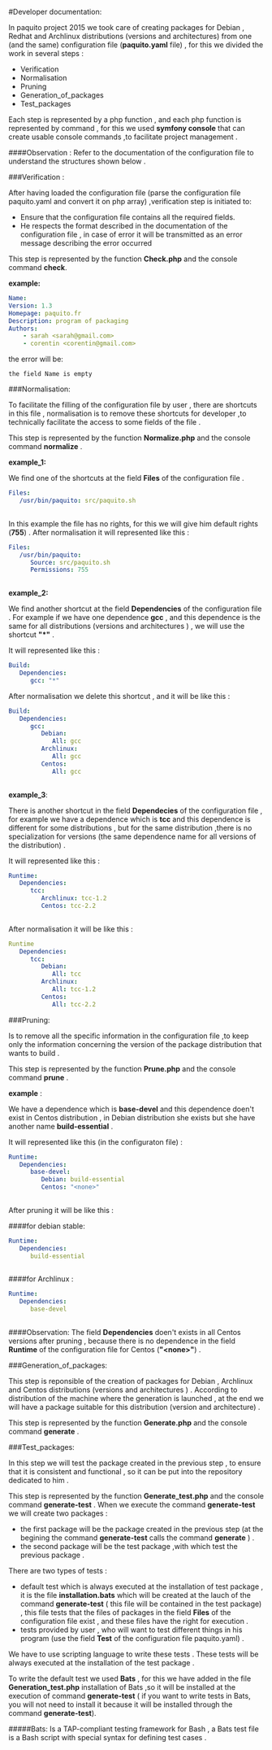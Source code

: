 #Developer documentation:

In paquito project 2015 we took care of creating packages for Debian , Redhat and Archlinux  distributions (versions and architectures) from one (and the same) configuration file (**paquito.yaml** file) , for this  we divided the work in several steps :


* Verification
* Normalisation
* Pruning 
* Generation_of_packages
* Test_packages

Each step is represented by a php function , and each php function is represented by command , for this we used **symfony console** that can create usable console commands ,to facilitate project management .

####Observation :
Refer to the documentation of the configuration file to understand the structures shown below .

###Verification : 

After having loaded the configuration file (parse the configuration file paquito.yaml and convert it on php array) ,verification step is initiated to:
* Ensure that the configuration file contains all the required fields.
* He respects the format described in the documentation of the configuration file , in case of error it will be transmitted as an error message describing the error occurred

This step is represented by the function **Check.php** and the console command **check**.

**example:**

```yaml
Name:
Version: 1.3
Homepage: paquito.fr
Description: program of packaging
Authors:
    - sarah <sarah@gmail.com>
    - corentin <corentin@gmail.com> 

```
the error will be:

``` the field Name is empty ```

###Normalisation:

To facilitate the filling of  the configuration file by user , there are shortcuts in this file , normalisation is to remove these shortcuts for developer ,to technically facilitate the access to some fields of the file .

This step is represented by the function **Normalize.php** and the console command **normalize** .

**example_1:**

We find one of the shortcuts at the field **Files** of the configuration file .

```yaml
Files:
   /usr/bin/paquito: src/paquito.sh
   
```
In this example the file has no rights, for this we will give him default rights (**755**) .
After normalisation it will represented like this :

```yaml
Files:
   /usr/bin/paquito:
      Source: src/paquito.sh
      Permissions: 755
      
```
**example_2:**

We find another shortcut at the field **Dependencies** of the configuration file .
For example if we have one dependence  **gcc** , and this dependence is the same for all distributions (versions and architectures ) , we will use the shortcut **"*"** .

It will represented like this :

```yaml
Build:
   Dependencies:
      gcc: "*"

```
After normalisation we delete this shortcut , and it will be like this :

```yaml
Build:
   Dependencies:
      gcc:
         Debian:
            All: gcc
         Archlinux:
            All: gcc
         Centos:
            All: gcc
            
```

**example_3**:

There is another shortcut in the field **Dependecies** of the configuration file  , for example we have a dependence which is **tcc** and this dependence is different for some distributions , but for the same distribution ,there is no specialization for versions (the same dependence name for all versions of the distribution) .

It will represented like this :

```yaml
Runtime:
   Dependencies:
      tcc:
         Archlinux: tcc-1.2
         Centos: tcc-2.2
         
```
After normalisation it will be like this :

```yaml
Runtime
   Dependencies:
      tcc:
         Debian:
            All: tcc
         Archlinux:
            All: tcc-1.2
         Centos:
            All: tcc-2.2

```

###Pruning:

Is to remove all the specific information in the configuration file ,to keep only the information concerning the version of the package distribution that wants to build .

This step is represented by the function **Prune.php** and the console command **prune** .

**example** :

We have a dependence which is **base-devel** and this dependence doen't exist in Centos distribution , in Debian distribution she exists but she have another name **build-essential** .

It will represented like this (in the configuraton file) :

```yaml
Runtime:
   Dependencies:
      base-devel:
         Debian: build-essential
         Centos: "<none>"
        
```
After pruning it will be like this :

####for debian stable:

```yaml
Runtime:
   Dependencies:
      build-essential
     
```
####for Archlinux :

```yaml
Runtime:
   Dependencies:
      base-devel
      
```
####Observation:
The field **Dependencies** doen't exists in all Centos versions after pruning , because there is no dependence in the field **Runtime** of the configuration file for Centos (**"\<none>"**) . 


###Generation_of_packages:

This step is reponsible of the creation of packages for Debian , Archlinux and Centos distributions (versions and architectures ) .
According to distribution of the machine where the generation is launched , at the end we will have a package suitable for this distribution (version and architecture) .

This step is represented by the function **Generate.php** and the console command **generate** .


###Test_packages:

In this step we will test the package created in the previous step , to ensure that it is consistent and functional , so it can be put into the repository dedicated to him .

This step is represented by the function **Generate_test.php** and the console command **generate-test** .
When we execute the command **generate-test** we will create two packages :

* the first package will be the package created in the previous step (at the begining the command **generate-test** calls the command **generate** ) . 
* the second package will be the test package ,with which test the previous package .

There are two types of tests :

* default test which is always executed at the installation of test package , it is the file **installation.bats** which will be created at the lauch of the command **generate-test** ( this file will be contained in the test package) , this file tests that the files of packages in the field **Files** of the configuration file exist , and these files have the right for execution .
* tests provided by user , who will want to test different things in his program (use the field **Test** of the configuration file paquito.yaml) .

We have to use scripting language to write these tests .
These tests will be always executed at the installation of the test package .

To write the default test we used  **Bats** , for this we have added in the file **Generation_test.php** installation of Bats ,so it will be installed at the execution of command **generate-test** ( if you want to write tests in Bats, you will not need to install it because it will be installed through the command **generate-test**).

#####Bats:
Is a TAP-compliant testing framework for Bash , a Bats test file is a Bash script with special syntax for defining
test cases .

